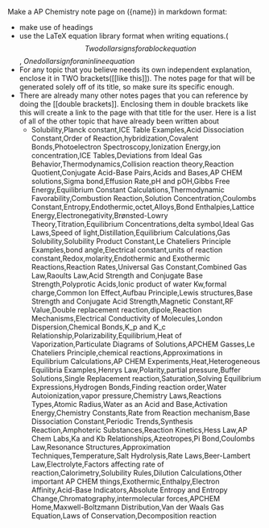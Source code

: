 Make a AP Chemistry note page on ({name}) in markdown format:
- make use of headings
- use the LaTeX equation library format when writing equations.($$Two dollar signs for a block equation$$, $One dollar sign for an inline equation$
- For any topic that you believe needs its own independent explanation, enclose it in TWO brackets([[like this]]). The notes page for that will be generated solely off of its title, so make sure its specific enough.
- There are already many other notes pages that you can reference by doing the [[double brackets]]. Enclosing them in double brackets like this will create a link to the page with that title for the user. Here is a list of all of the other topic that have already been written about
	- Solubility,Planck constant,ICE Table Examples,Acid Dissociation Constant,Order of Reaction,hybridization,Covalent Bonds,Photoelectron Spectroscopy,Ionization Energy,ion concentration,ICE Tables,Deviations from Ideal Gas Behavior,Thermodynamics,Collision reaction theory,Reaction Quotient,Conjugate Acid-Base Pairs,Acids and Bases,AP CHEM solutions,Sigma bond,Effusion Rate,pH and pOH,Gibbs Free Energy,Equilibrium Constant Calculations,Thermodynamic Favorability,Combustion Reaction,Solution Concentration,Coulombs Constant,Entropy,Endothermic,octet,Alloys,Bond Enthalpies,Lattice Energy,Electronegativity,Brønsted-Lowry Theory,Titration,Equilibrium Concentrations,delta symbol,Ideal Gas Laws,Speed of light,Distillation,Equilibrium Calculations,Gas Solubility,Solubility Product Constant,Le Chateliers Principle Examples,bond angle,Electrical constant,units of reaction constant,Redox,molarity,Endothermic and Exothermic Reactions,Reaction Rates,Universal Gas Constant,Combined Gas Law,Raoults Law,Acid Strength and Conjugate Base Strength,Polyprotic Acids,Ionic product of water Kw,formal charge,Common Ion Effect,Aufbau Principle,Lewis structures,Base Strength and Conjugate Acid Strength,Magnetic Constant,RF Value,Double replacement reaction,dipole,Reaction Mechanisms,Electrical Conductivity of Molecules,London Dispersion,Chemical Bonds,K_p and K_c Relationship,Polarizability,Equilibrium,Heat of Vaporization,Particulate Diagrams of Solutions,APCHEM Gasses,Le Chateliers Principle,chemical reactions,Approximations in Equilibrium Calculations,AP CHEM Experiments,Heat,Heterogeneous Equilibria Examples,Henrys Law,Polarity,partial pressure,Buffer Solutions,Single Replacement reaction,Saturation,Solving Equilibrium Expressions,Hydrogen Bonds,Finding reaction order,Water Autoionization,vapor pressure,Chemistry Laws,Reactions Types,Atomic Radius,Water as an Acid and Base,Activation Energy,Chemistry Constants,Rate from Reaction mechanism,Base Dissociation Constant,Periodic Trends,Synthesis Reaction,Amphoteric Substances,Reaction Kinetics,Hess Law,AP Chem Labs,Ka and Kb Relationships,Azeotropes,Pi Bond,Coulombs Law,Resonance Structures,Approximation Techniques,Temperature,Salt Hydrolysis,Rate Laws,Beer-Lambert Law,Electrolyte,Factors affecting rate of reaction,Calorimetry,Solubility Rules,Dilution Calculations,Other important AP CHEM things,Exothermic,Enthalpy,Electron Affinity,Acid-Base Indicators,Absolute Entropy and Entropy Change,Chromatography,intermolecular forces,APCHEM Home,Maxwell-Boltzmann Distribution,Van der Waals Gas Equation,Laws of Conservation,Decomposition reaction